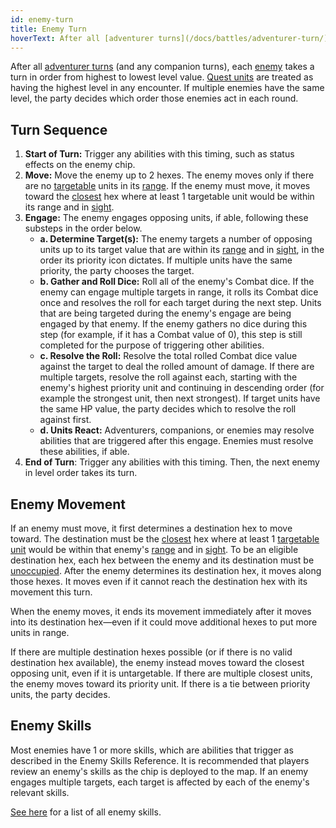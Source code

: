 ```yaml
---
id: enemy-turn
title: Enemy Turn
hoverText: After all [adventurer turns](/docs/battles/adventurer-turn/) (and any companion turns), each [enemy](/docs/glossary/enemy) takes a turn in order from highest to lowest level value.
---
```


After all [adventurer turns](/docs/battles/adventurer-turn/) (and any companion turns), each [enemy](/docs/glossary/enemy) takes a turn in order from highest to lowest level value. [Quest units](/docs/glossary/quest-unit) are treated as having the highest level in any encounter. If multiple enemies have the same level, the party decides which order those enemies act in each round.

## Turn Sequence

1. **Start of Turn:** Trigger any abilities with this timing, such as status effects on the enemy chip.
2. **Move:** Move the enemy up to 2 hexes. The enemy moves only if there are no [targetable](/docs/glossary/targetable) units in its [range](/docs/glossary/range). If the enemy must move, it moves toward the [closest](/docs/glossary/closest) hex where at least 1 targetable unit would be within its range and in [sight](/docs/glossary/sight).
3. **Engage:** The enemy engages opposing units, if able, following these substeps in the order below.
   - **a. Determine Target(s):** The enemy targets a number of opposing units up to its target value that are within its [range](/docs/glossary/range) and in [sight](/docs/glossary/sight), in the order its priority icon dictates. If multiple units have the same priority, the party chooses the target.
   - **b. Gather and Roll Dice:** Roll all of the enemy's Combat dice. If the enemy can engage multiple targets in range, it rolls its Combat dice once and resolves the roll for each target during the next step. Units that are being targeted during the enemy's engage are being engaged by that enemy. If the enemy gathers no dice during this step (for example, if it has a Combat value of 0), this step is still completed for the purpose of triggering other abilities.
   - **c. Resolve the Roll:** Resolve the total rolled Combat dice value against the target to deal the rolled amount of damage. If there are multiple targets, resolve the roll against each, starting with the enemy's highest priority unit and continuing in descending order (for example the strongest unit, then next strongest). If target units have the same HP value, the party decides which to resolve the roll against first.
   - **d. Units React:** Adventurers, companions, or enemies may resolve abilities that are triggered after this engage. Enemies must resolve these abilities, if able.
4. **End of Turn**: Trigger any abilities with this timing. Then, the next enemy in level order takes its turn.

## Enemy Movement

If an enemy must move, it first determines a destination hex to move toward. The destination must be the [closest](/docs/glossary/closest) hex where at least 1 [targetable](/docs/glossary/targetable) [unit](/docs/glossary/unit) would be within that enemy's [range](/docs/glossary/range) and in [sight](/docs/glossary/sight). To be an eligible destination hex, each hex between the enemy and its destination must be [unoccupied](/docs/glossary/occupied). After the enemy determines its destination hex, it moves along those hexes. It moves even if it cannot reach the destination hex with its movement this turn.

When the enemy moves, it ends its movement immediately after it moves into its destination hex—even if it could move additional hexes to put more units in range.

If there are multiple destination hexes possible (or if there is no valid destination hex available), the enemy instead moves toward the closest opposing unit, even if it is untargetable. If there are multiple closest units, the enemy moves toward its priority unit. If there is a tie between priority units, the party decides.

## Enemy Skills

Most enemies have 1 or more skills, which are abilities that trigger as described in the Enemy Skills Reference. It is recommended that players review an enemy's skills as the chip is deployed to the map. If an enemy engages multiple targets, each target is affected by each of the enemy's relevant skills.

[See here](/docs/battles/enemy-skills) for a list of all enemy skills.
